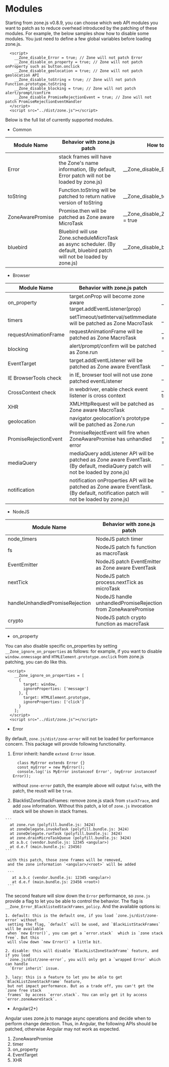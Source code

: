 # Modules

Starting from zone.js v0.8.9, you can choose which web API modules you want to patch as to reduce overhead introduced by the patching of these modules. For example, 
the below samples show how to disable some modules. You just need to define a few global variables 
before loading zone.js.

```
  <script>
    __Zone_disable_Error = true; // Zone will not patch Error
    __Zone_disable_on_property = true; // Zone will not patch onProperty such as button.onclick
    __Zone_disable_geolocation = true; // Zone will not patch geolocation API
    __Zone_disable_toString = true; // Zone will not patch Function.prototype.toString
    __Zone_disable_blocking = true; // Zone will not patch alert/prompt/confirm
    __Zone_disable_PromiseRejectionEvent = true; // Zone will not patch PromiseRejectionEventHandler
  </script>
  <script src="../dist/zone.js"></script>
```

Below is the full list of currently supported modules.

- Common 

|Module Name|Behavior with zone.js patch|How to disable|
|--|--|--|
|Error|stack frames will have the Zone's name information, (By default, Error patch will not be loaded by zone.js)|__Zone_disable_Error = true|
|toString|Function.toString will be patched to return native version of toString|__Zone_disable_toString = true|
|ZoneAwarePromise|Promise.then will be patched as Zone aware MicroTask|__Zone_disable_ZoneAwarePromise = true|
|bluebird|Bluebird will use Zone.scheduleMicroTask as async scheduler. (By default, bluebird patch will not be loaded by zone.js)|__Zone_disable_bluebird = true|

- Browser

|Module Name|Behavior with zone.js patch|How to disable|
|--|--|--|
|on_property|target.onProp will become zone aware target.addEventListener(prop)|__Zone_disable_on_property = true|
|timers|setTimeout/setInterval/setImmediate will be patched as Zone MacroTask|__Zone_disable_timer = true|
|requestAnimationFrame|requestAnimationFrame will be patched as Zone MacroTask|__Zone_disable_requestAnimationFrame = true|
|blocking|alert/prompt/confirm will be patched as Zone.run|__Zone_disable_blocking = true|
|EventTarget|target.addEventListener will be patched as Zone aware EventTask|__Zone_disable_EventTarget = true|
|IE BrowserTools check|in IE, browser tool will not use zone patched eventListener|__Zone_disable_IE_check = true|
|CrossContext check|in webdriver, enable check event listener is cross context|__Zone_enable_cross_context_check = true|
|XHR|XMLHttpRequest will be patched as Zone aware MacroTask|__Zone_disable_XHR = true|
|geolocation|navigator.geolocation's prototype will be patched as Zone.run|__Zone_disable_geolocation = true|
|PromiseRejectionEvent|PromiseRejectEvent will fire when ZoneAwarePromise has unhandled error|__Zone_disable_PromiseRejectionEvent = true|
|mediaQuery|mediaQuery addListener API will be patched as Zone aware EventTask. (By default, mediaQuery patch will not be loaded by zone.js) |__Zone_disable_mediaQuery = true|
|notification|notification onProperties API will be patched as Zone aware EventTask. (By default, notification patch will not be loaded by zone.js) |__Zone_disable_notification = true|

- NodeJS

|Module Name|Behavior with zone.js patch|How to disable|
|--|--|--|
|node_timers|NodeJS patch timer|__Zone_disable_node_timers = true|
|fs|NodeJS patch fs function as macroTask|__Zone_disable_fs = true|
|EventEmitter|NodeJS patch EventEmitter as Zone aware EventTask|__Zone_disable_EventEmitter = true|
|nextTick|NodeJS patch process.nextTick as microTask|__Zone_disable_nextTick = true|
|handleUnhandledPromiseRejection|NodeJS handle unhandledPromiseRejection from ZoneAwarePromise|__Zone_disable_handleUnhandledPromiseRejection = true|
|crypto|NodeJS patch crypto function as macroTask|__Zone_disable_crypto = true|

- on_property

You can also disable specific on_properties by setting `__Zone_ignore_on_properties` as follows: for example,
if you want to disable `window.onmessage` and `HTMLElement.prototype.onclick` from zone.js patching,
you can do like this.

```
 <script>
    __Zone_ignore_on_properties = [
      {
        target: window,
        ignoreProperties: ['message']
      }, {
        target: HTMLElement.prototype,
        ignoreProperties: ['click']
      }
    ];
  </script>
  <script src="../dist/zone.js"></script>
```

- Error

By default, `zone.js/dist/zone-error` will not be loaded for performance concern.
This package will provide following functionality.
  
  1. Error inherit: handle `extend Error` issue.
     ```
       class MyError extends Error {}
       const myError = new MyError();
       console.log('is MyError instanceof Error', (myError instanceof Error));
     ```

     without `zone-error` patch, the example above will output `false`, with the patch, the reuslt will be `true`.

  2. BlacklistZoneStackFrames: remove zone.js stack from `stackTrace`, and add `zone`  information. Without this patch, a lot of `zone.js` invocation stack will be shown
     in stack frames.

    ```
      at zone.run (polyfill.bundle.js: 3424)
      at zoneDelegate.invokeTask (polyfill.bundle.js: 3424)
      at zoneDelegate.runTask (polyfill.bundle.js: 3424)
      at zone.drainMicroTaskQueue (polyfill.bundle.js: 3424)
      at a.b.c (vendor.bundle.js: 12345 <angular>)
      at d.e.f (main.bundle.js: 23456)
    ```

     with this patch, those zone frames will be removed,
     and the zone information `<angular>/<root>` will be added
     
     ```
       at a.b.c (vendor.bundle.js: 12345 <angular>)
       at d.e.f (main.bundle.js: 23456 <root>)
     ```

  The second feature will slow down the `Error` performance, so `zone.js` provide a flag to let you be able to control the behavior.
  The flag is `__Zone_Error_BlacklistedStackFrames_policy`. And the available options is:

    1. default: this is the default one, if you load `zone.js/dist/zone-error` without
     setting the flag, `default` will be used, and `BlackListStackFrames` will be available 
     when `new Error()`, you can get a `error.stack`  which is `zone stack free`. But this 
     will slow down `new Error()` a little bit.

    2. disable: this will disable `BlackListZoneStackFrame` feature, and if you load
     `zone.js/dist/zone-error`, you will only get a `wrapped Error` which can handle
      `Error inherit` issue.

    3. lazy: this is a feature to let you be able to get `BlackListZoneStackFrame` feature,
     but not impact performance. But as a trade off, you can't get the `zone free stack 
     frames` by access `error.stack`. You can only get it by access `error.zoneAwareStack`.
    

- Angular(2+)

Angular uses zone.js to manage async operations and decide when to perform change detection. Thus, in Angular, 
the following APIs should be patched, otherwise Angular may not work as expected.

1. ZoneAwarePromise
2. timer
3. on_property
4. EventTarget
5. XHR